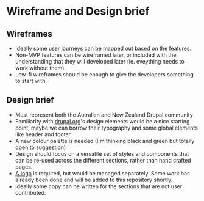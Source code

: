 # Wireframe and Design brief

## Wireframes

- Ideally some user journeys can be mapped out based on the [features](https://github.com/drupal-org-au/drupal-au-docs/tree/master/features/README.md).
- Non-MVP features can be wireframed later, or included with the understanding that they will developed later (ie. eveything needs to work without them).
- Low-fi wireframes should be enough to give the developers something to start with.

## Design brief

- Must represent both the Autralian and New Zealand Drupal community
- Familiarity with [drupal.org](https://www.drupal.org/)'s design elements would be a nice starting point, maybe we can borrow their typography and some global elements like header and footer.
- A new colour palette is needed (I'm thinking black and green but totally open to suggestion)
- Design should focus on a versatile set of styles and components that can be re-used across the different sections, rather than hand crafted pages.
- [A logo](https://github.com/drupal-org-au/drupal-au-docs/tree/master/logo/README.md) is required, but would be managed separately. Some work has already been done and will be added to this repository shortly.
- Ideally some copy can be written for the sections that are not user contributed.
